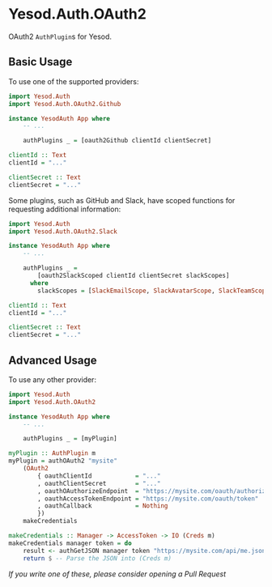 # Yesod.Auth.OAuth2

OAuth2 `AuthPlugin`s for Yesod.

## Basic Usage

To use one of the supported providers:

```haskell
import Yesod.Auth
import Yesod.Auth.OAuth2.Github

instance YesodAuth App where
    -- ...

    authPlugins _ = [oauth2Github clientId clientSecret]

clientId :: Text
clientId = "..."

clientSecret :: Text
clientSecret = "..."
```

Some plugins, such as GitHub and Slack, have scoped functions for requesting
additional information:

```haskell
import Yesod.Auth
import Yesod.Auth.OAuth2.Slack

instance YesodAuth App where
    -- ...

    authPlugins _ =
        [oauth2SlackScoped clientId clientSecret slackScopes]
      where
        slackScopes = [SlackEmailScope, SlackAvatarScope, SlackTeamScope]

clientId :: Text
clientId = "..."

clientSecret :: Text
clientSecret = "..."
```

## Advanced Usage

To use any other provider:

```haskell
import Yesod.Auth
import Yesod.Auth.OAuth2

instance YesodAuth App where
    -- ...

    authPlugins _ = [myPlugin]

myPlugin :: AuthPlugin m
myPlugin = authOAuth2 "mysite"
    (OAuth2
        { oauthClientId            = "..."
        , oauthClientSecret        = "..."
        , oauthOAuthorizeEndpoint  = "https://mysite.com/oauth/authorize"
        , oauthAccessTokenEndpoint = "https://mysite.com/oauth/token"
        , oauthCallback            = Nothing
        })
    makeCredentials

makeCredentials :: Manager -> AccessToken -> IO (Creds m)
makeCredentials manager token = do
    result <- authGetJSON manager token "https://mysite.com/api/me.json"
    return $ -- Parse the JSON into (Creds m)
```

*If you write one of these, please consider opening a Pull Request*
